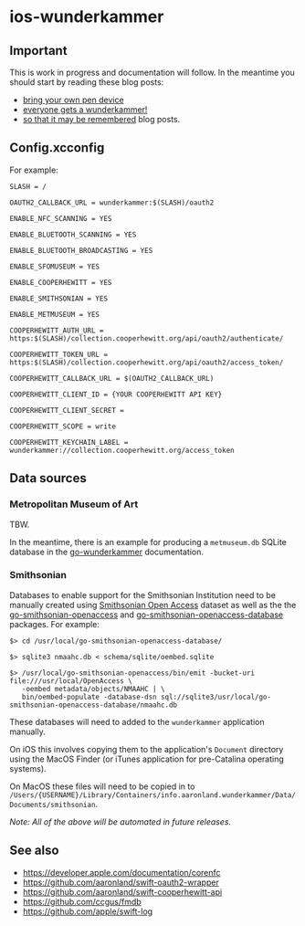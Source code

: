 # ios-wunderkammer

## Important

This is work in progress and documentation will follow. In the meantime you should start by reading these blog posts:

* [bring your own pen device](https://www.aaronland.info/weblog/2020/06/16/revisiting/#pen)
* [everyone gets a wunderkammer!](https://www.aaronland.info/weblog/2020/07/07/action/#wunderkammer)
* [so that it may be remembered](https://www.aaronland.info/weblog/2020/07/13/experience/#remembered) blog posts.

## Config.xcconfig

For example:

```
SLASH = /

OAUTH2_CALLBACK_URL = wunderkammer:$(SLASH)/oauth2

ENABLE_NFC_SCANNING = YES

ENABLE_BLUETOOTH_SCANNING = YES

ENABLE_BLUETOOTH_BROADCASTING = YES

ENABLE_SFOMUSEUM = YES

ENABLE_COOPERHEWITT = YES

ENABLE_SMITHSONIAN = YES

ENABLE_METMUSEUM = YES

COOPERHEWITT_AUTH_URL = https:$(SLASH)/collection.cooperhewitt.org/api/oauth2/authenticate/

COOPERHEWITT_TOKEN_URL = https:$(SLASH)/collection.cooperhewitt.org/api/oauth2/access_token/

COOPERHEWITT_CALLBACK_URL = $(OAUTH2_CALLBACK_URL)

COOPERHEWITT_CLIENT_ID = {YOUR COOPERHEWITT API KEY}

COOPERHEWITT_CLIENT_SECRET =

COOPERHEWITT_SCOPE = write

COOPERHEWITT_KEYCHAIN_LABEL = wunderkammer://collection.cooperhewitt.org/access_token
```

## Data sources

### Metropolitan Museum of Art

TBW.

In the meantime, there is an example for producing a `metmuseum.db` SQLite database in the [go-wunderkammer](https://github.com/aaronland/go-wunderkammer#wunderkammer-db) documentation.

### Smithsonian

Databases to enable support for the Smithsonian Institution need to be manually created using [Smithsonian Open Access](https://github.com/Smithsonian/OpenAccess) dataset as well as the the [go-smithsonian-openaccess](https://github.com/aaronland/go-smithsonian-openaccess) and [go-smithsonian-openaccess-database](https://github.com/aaronland/go-smithsonian-openaccess-database) packages. For example:
```
$> cd /usr/local/go-smithsonian-openaccess-database/

$> sqlite3 nmaahc.db < schema/sqlite/oembed.sqlite

$> /usr/local/go-smithsonian-openaccess/bin/emit -bucket-uri file:///usr/local/OpenAccess \
   -oembed metadata/objects/NMAAHC | \
   bin/oembed-populate -database-dsn sql://sqlite3/usr/local/go-smithsonian-openaccess-database/nmaahc.db
```

These databases will need to added to the `wunderkammer` application manually.

On iOS this involves copying them to the application's `Document` directory using the MacOS Finder (or iTunes application for pre-Catalina operating systems).

On MacOS these files will need to be copied in to `/Users/{USERNAME}/Library/Containers/info.aaronland.wunderkammer/Data/Documents/smithsonian`.

_Note: All of the above will be automated in future releases._

## See also

* https://developer.apple.com/documentation/corenfc
* https://github.com/aaronland/swift-oauth2-wrapper
* https://github.com/aaronland/swift-cooperhewitt-api
* https://github.com/ccgus/fmdb
* https://github.com/apple/swift-log